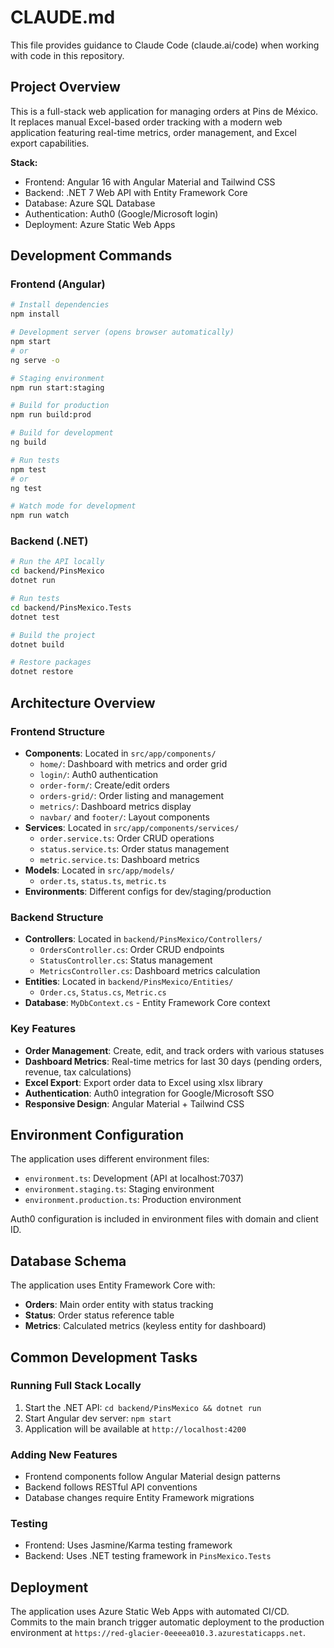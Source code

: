 # CLAUDE.md

This file provides guidance to Claude Code (claude.ai/code) when working with code in this repository.

## Project Overview

This is a full-stack web application for managing orders at Pins de México. It replaces manual Excel-based order tracking with a modern web application featuring real-time metrics, order management, and Excel export capabilities.

**Stack:**
- Frontend: Angular 16 with Angular Material and Tailwind CSS
- Backend: .NET 7 Web API with Entity Framework Core
- Database: Azure SQL Database
- Authentication: Auth0 (Google/Microsoft login)
- Deployment: Azure Static Web Apps

## Development Commands

### Frontend (Angular)
```bash
# Install dependencies
npm install

# Development server (opens browser automatically)
npm start
# or
ng serve -o

# Staging environment
npm run start:staging

# Build for production
npm run build:prod

# Build for development
ng build

# Run tests
npm test
# or
ng test

# Watch mode for development
npm run watch
```

### Backend (.NET)
```bash
# Run the API locally
cd backend/PinsMexico
dotnet run

# Run tests
cd backend/PinsMexico.Tests
dotnet test

# Build the project
dotnet build

# Restore packages
dotnet restore
```

## Architecture Overview

### Frontend Structure
- **Components**: Located in `src/app/components/`
  - `home/`: Dashboard with metrics and order grid
  - `login/`: Auth0 authentication
  - `order-form/`: Create/edit orders
  - `orders-grid/`: Order listing and management
  - `metrics/`: Dashboard metrics display
  - `navbar/` and `footer/`: Layout components
- **Services**: Located in `src/app/components/services/`
  - `order.service.ts`: Order CRUD operations
  - `status.service.ts`: Order status management
  - `metric.service.ts`: Dashboard metrics
- **Models**: Located in `src/app/models/`
  - `order.ts`, `status.ts`, `metric.ts`
- **Environments**: Different configs for dev/staging/production

### Backend Structure
- **Controllers**: Located in `backend/PinsMexico/Controllers/`
  - `OrdersController.cs`: Order CRUD endpoints
  - `StatusController.cs`: Status management
  - `MetricsController.cs`: Dashboard metrics calculation
- **Entities**: Located in `backend/PinsMexico/Entities/`
  - `Order.cs`, `Status.cs`, `Metric.cs`
- **Database**: `MyDbContext.cs` - Entity Framework Core context

### Key Features
- **Order Management**: Create, edit, and track orders with various statuses
- **Dashboard Metrics**: Real-time metrics for last 30 days (pending orders, revenue, tax calculations)
- **Excel Export**: Export order data to Excel using xlsx library
- **Authentication**: Auth0 integration for Google/Microsoft SSO
- **Responsive Design**: Angular Material + Tailwind CSS

## Environment Configuration

The application uses different environment files:
- `environment.ts`: Development (API at localhost:7037)
- `environment.staging.ts`: Staging environment
- `environment.production.ts`: Production environment

Auth0 configuration is included in environment files with domain and client ID.

## Database Schema

The application uses Entity Framework Core with:
- **Orders**: Main order entity with status tracking
- **Status**: Order status reference table
- **Metrics**: Calculated metrics (keyless entity for dashboard)

## Common Development Tasks

### Running Full Stack Locally
1. Start the .NET API: `cd backend/PinsMexico && dotnet run`
2. Start Angular dev server: `npm start`
3. Application will be available at `http://localhost:4200`

### Adding New Features
- Frontend components follow Angular Material design patterns
- Backend follows RESTful API conventions
- Database changes require Entity Framework migrations

### Testing
- Frontend: Uses Jasmine/Karma testing framework
- Backend: Uses .NET testing framework in `PinsMexico.Tests`

## Deployment

The application uses Azure Static Web Apps with automated CI/CD. Commits to the main branch trigger automatic deployment to the production environment at `https://red-glacier-0eeeea010.3.azurestaticapps.net`.